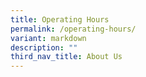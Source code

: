```yaml
---
title: Operating Hours
permalink: /operating-hours/
variant: markdown
description: ""
third_nav_title: About Us
---
```

